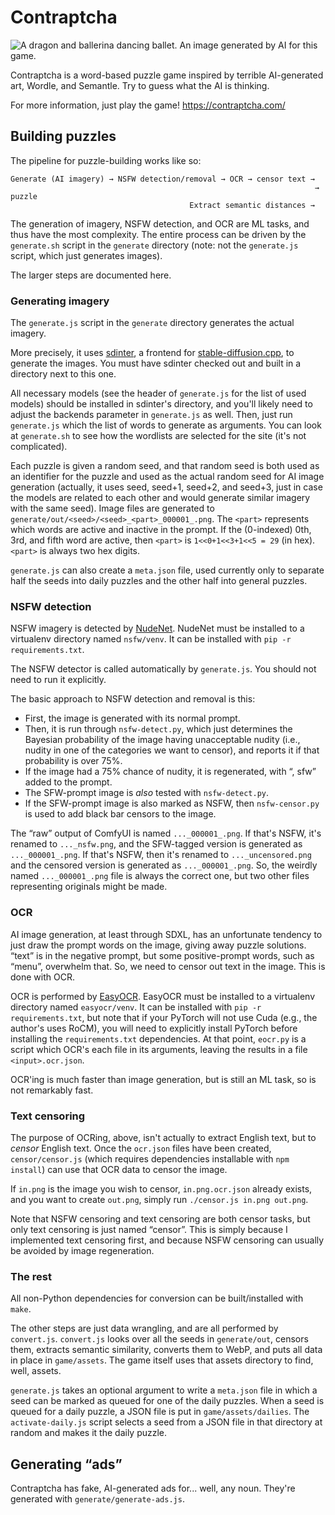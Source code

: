 # Contraptcha

![A dragon and ballerina dancing ballet. An image generated by AI for this
game.](https://contraptcha.com/assets/200220672/0_3f.webp)

Contraptcha is a word-based puzzle game inspired by terrible AI-generated art,
Wordle, and Semantle. Try to guess what the AI is thinking.

For more information, just play the game! https://contraptcha.com/


## Building puzzles

The pipeline for puzzle-building works like so:

```
Generate (AI imagery) → NSFW detection/removal → OCR → censor text →
                                                                    → puzzle
                                        Extract semantic distances →
```

The generation of imagery, NSFW detection, and OCR are ML tasks, and thus have
the most complexity. The entire process can be driven by the `generate.sh`
script in the `generate` directory (note: not the `generate.js` script, which
just generates images).

The larger steps are documented here.


### Generating imagery

The `generate.js` script in the `generate` directory generates the actual
imagery.

More precisely, it uses [sdinter](https://github.com/Yahweasel/sdinter), a
frontend for
[stable-diffusion.cpp](https://github.com/leejet/stable-diffusion.cpp), to
generate the images. You must have sdinter checked out and built in a directory
next to this one.

All necessary models (see the header of `generate.js` for the list of used
models) should be installed in sdinter's directory, and you'll likely need to
adjust the backends parameter in `generate.js` as well. Then, just run
`generate.js` which the list of words to generate as arguments. You can look at
`generate.sh` to see how the wordlists are selected for the site (it's not
complicated).

Each puzzle is given a random seed, and that random seed is both used as an
identifier for the puzzle and used as the actual random seed for AI image
generation (actually, it uses seed, seed+1, seed+2, and seed+3, just in case the
models are related to each other and would generate similar imagery with the
same seed). Image files are generated to
`generate/out/<seed>/<seed>_<part>_000001_.png`. The `<part>` represents which
words are active and inactive in the prompt. If the (0-indexed) 0th, 3rd, and
fifth word are active, then `<part>` is `1<<0+1<<3+1<<5 = 29` (in hex). `<part>`
is always two hex digits.

`generate.js` can also create a `meta.json` file, used currently only to
separate half the seeds into daily puzzles and the other half into general
puzzles.


### NSFW detection

NSFW imagery is detected by [NudeNet](https://github.com/notAI-tech/NudeNet).
NudeNet must be installed to a virtualenv directory named `nsfw/venv`. It can be
installed with `pip -r requirements.txt`.

The NSFW detector is called automatically by `generate.js`. You should not need
to run it explicitly.

The basic approach to NSFW detection and removal is this:

 * First, the image is generated with its normal prompt.
 * Then, it is run through `nsfw-detect.py`, which just determines the Bayesian
   probability of the image having unacceptable nudity (i.e., nudity in one of
   the categories we want to censor), and reports it if that probability is over
   75%.
 * If the image had a 75% chance of nudity, it is regenerated, with “, sfw”
   added to the prompt.
 * The SFW-prompt image is *also* tested with `nsfw-detect.py`.
 * If the SFW-prompt image is also marked as NSFW, then `nsfw-censor.py` is used
   to add black bar censors to the image.

The “raw” output of ComfyUI is named `..._000001_.png`. If that's NSFW, it's
renamed to `..._nsfw.png`, and the SFW-tagged version is generated as
`..._000001_.png`. If that's NSFW, then it's renamed to `..._uncensored.png` and
the censored version is generated as `..._000001_.png`. So, the weirdly named
`..._000001_.png` file is always the correct one, but two other files
representing originals might be made.


### OCR

AI image generation, at least through SDXL, has an unfortunate tendency to just
draw the prompt words on the image, giving away puzzle solutions. “text” is in
the negative prompt, but some positive-prompt words, such as “menu”, overwhelm
that. So, we need to censor out text in the image. This is done with OCR.

OCR is performed by [EasyOCR](https://github.com/JaidedAI/EasyOCR). EasyOCR must
be installed to a virtualenv directory named `easyocr/venv`. It can be installed
with `pip -r requirements.txt`, but note that if your PyTorch will not use Cuda
(e.g., the author's uses RoCM), you will need to explicitly install PyTorch
before installing the `requirements.txt` dependencies. At that point, `eocr.py`
is a script which OCR's each file in its arguments, leaving the results in a
file `<input>.ocr.json`.

OCR'ing is much faster than image generation, but is still an ML task, so is not
remarkably fast.


### Text censoring

The purpose of OCRing, above, isn't actually to extract English text, but to
*censor* English text. Once the `ocr.json` files have been created,
`censor/censor.js` (which requires dependencies installable with `npm install`)
can use that OCR data to censor the image.

If `in.png` is the image you wish to censor, `in.png.ocr.json` already exists,
and you want to create `out.png`, simply run `./censor.js in.png out.png`.

Note that NSFW censoring and text censoring are both censor tasks, but only text
censoring is just named “censor”. This is simply because I implemented text
censoring first, and because NSFW censoring can usually be avoided by image
regeneration.


### The rest

All non-Python dependencies for conversion can be built/installed with `make`.

The other steps are just data wrangling, and are all performed by `convert.js`.
`convert.js` looks over all the seeds in `generate/out`, censors them, extracts
semantic similarity, converts them to WebP, and puts all data in place in
`game/assets`. The game itself uses that assets directory to find, well, assets.

`generate.js` takes an optional argument to write a `meta.json` file in which a
seed can be marked as queued for one of the daily puzzles. When a seed is queued
for a daily puzzle, a JSON file is put in `game/assets/dailies`. The
`activate-daily.js` script selects a seed from a JSON file in that directory at
random and makes it the daily puzzle.


## Generating “ads”

Contraptcha has fake, AI-generated ads for... well, any noun. They're generated
with `generate/generate-ads.js`.
